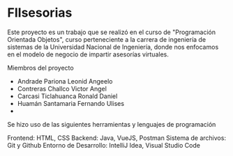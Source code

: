 # FIIsesorias
Este proyecto es un trabajo que se realizó en el curso de "Programación Orientada Objetos", curso perteneciente a la carrera de ingeniería de sistemas de la Universidad Nacional de Ingeniería, donde nos enfocamos en el modelo de negocio de impartir asesorías virtuales.

Miembros del proyecto

- Andrade Pariona Leonid Angeelo
- Contreras Challco Victor Angel
- Carcasi Ticlahuanca Ronald Daniel
- Huamán Santamaria Fernando Ulises
- 
Se hizo uso de las siguientes herramientas y lenguajes de programación

Frontend: HTML, CSS
Backend: Java, VueJS, Postman
Sistema de archivos: Git y Github
Entorno de Desarrollo: IntelliJ Idea, Visual Studio Code
